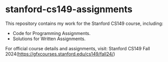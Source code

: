 # stanford-cs149-assignments
This repository contains my work for the Stanford CS149 course, including:
- Code for Programming Assignments.
- Solutions for Written Assignments.

For official course details and assignments, visit: Stanford CS149 Fall 2024(https://gfxcourses.stanford.edu/cs149/fall24/)
